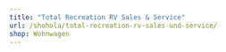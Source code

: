 ```yaml
---
title: "Total Recreation RV Sales & Service"
url: /shohola/total-recreation-rv-sales-und-service/
shop: Wohnwagen
---
```

